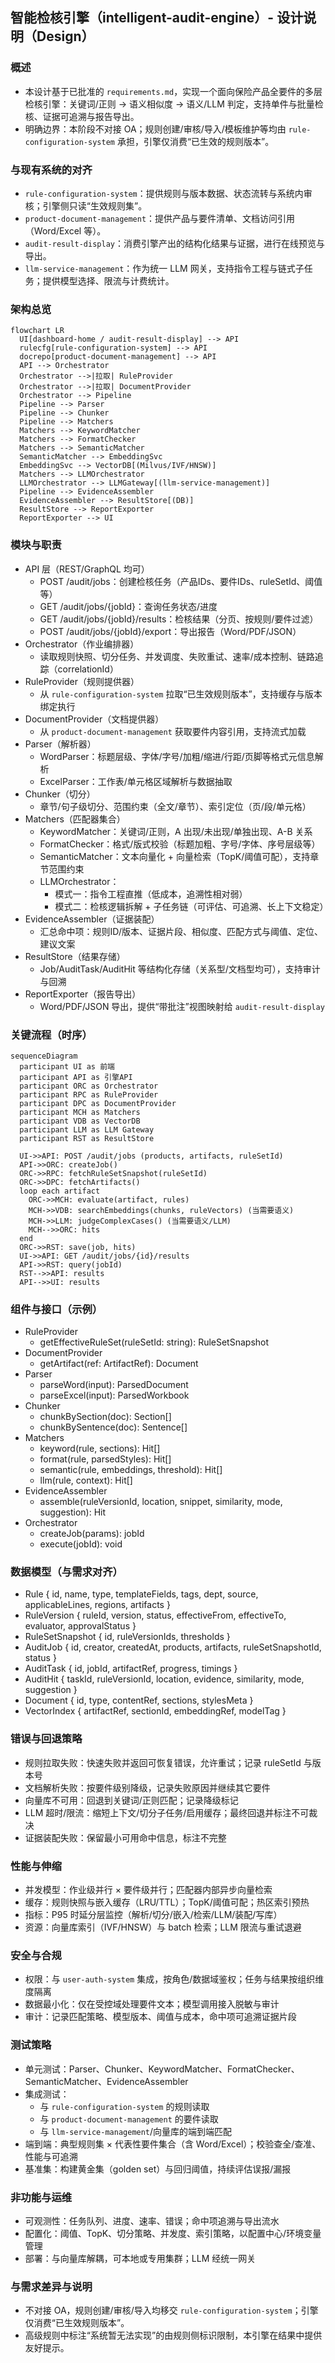 ## 智能检核引擎（intelligent-audit-engine）- 设计说明（Design）

### 概述
- 本设计基于已批准的 `requirements.md`，实现一个面向保险产品全要件的多层检核引擎：关键词/正则 → 语义相似度 → 语义/LLM 判定，支持单件与批量检核、证据可追溯与报告导出。
- 明确边界：本阶段不对接 OA；规则创建/审核/导入/模板维护等均由 `rule-configuration-system` 承担，引擎仅消费“已生效的规则版本”。

### 与现有系统的对齐
- `rule-configuration-system`：提供规则与版本数据、状态流转与系统内审核；引擎侧只读“生效规则集”。
- `product-document-management`：提供产品与要件清单、文档访问引用（Word/Excel 等）。
- `audit-result-display`：消费引擎产出的结构化结果与证据，进行在线预览与导出。
- `llm-service-management`：作为统一 LLM 网关，支持指令工程与链式子任务；提供模型选择、限流与计费统计。

### 架构总览
```mermaid
flowchart LR
  UI[dashboard-home / audit-result-display] --> API
  rulecfg[rule-configuration-system] --> API
  docrepo[product-document-management] --> API
  API --> Orchestrator
  Orchestrator -->|拉取| RuleProvider
  Orchestrator -->|拉取| DocumentProvider
  Orchestrator --> Pipeline
  Pipeline --> Parser
  Pipeline --> Chunker
  Pipeline --> Matchers
  Matchers --> KeywordMatcher
  Matchers --> FormatChecker
  Matchers --> SemanticMatcher
  SemanticMatcher --> EmbeddingSvc
  EmbeddingSvc --> VectorDB[(Milvus/IVF/HNSW)]
  Matchers --> LLMOrchestrator
  LLMOrchestrator --> LLMGateway[(llm-service-management)]
  Pipeline --> EvidenceAssembler
  EvidenceAssembler --> ResultStore[(DB)]
  ResultStore --> ReportExporter
  ReportExporter --> UI
```

### 模块与职责
- API 层（REST/GraphQL 均可）
  - POST /audit/jobs：创建检核任务（产品IDs、要件IDs、ruleSetId、阈值等）
  - GET /audit/jobs/{jobId}：查询任务状态/进度
  - GET /audit/jobs/{jobId}/results：检核结果（分页、按规则/要件过滤）
  - POST /audit/jobs/{jobId}/export：导出报告（Word/PDF/JSON）
- Orchestrator（作业编排器）
  - 读取规则快照、切分任务、并发调度、失败重试、速率/成本控制、链路追踪（correlationId）
- RuleProvider（规则提供器）
  - 从 `rule-configuration-system` 拉取“已生效规则版本”，支持缓存与版本绑定执行
- DocumentProvider（文档提供器）
  - 从 `product-document-management` 获取要件内容引用，支持流式加载
- Parser（解析器）
  - WordParser：标题层级、字体/字号/加粗/缩进/行距/页脚等格式元信息解析
  - ExcelParser：工作表/单元格区域解析与数据抽取
- Chunker（切分）
  - 章节/句子级切分、范围约束（全文/章节）、索引定位（页/段/单元格）
- Matchers（匹配器集合）
  - KeywordMatcher：关键词/正则，A 出现/未出现/单独出现、A-B 关系
  - FormatChecker：格式/版式校验（标题加粗、字号/字体、序号层级等）
  - SemanticMatcher：文本向量化 + 向量检索（TopK/阈值可配），支持章节范围约束
  - LLMOrchestrator：
    - 模式一：指令工程直推（低成本，追溯性相对弱）
    - 模式二：检核逻辑拆解 + 子任务链（可评估、可追溯、长上下文稳定）
- EvidenceAssembler（证据装配）
  - 汇总命中项：规则ID/版本、证据片段、相似度、匹配方式与阈值、定位、建议文案
- ResultStore（结果存储）
  - Job/AuditTask/AuditHit 等结构化存储（关系型/文档型均可），支持审计与回溯
- ReportExporter（报告导出）
  - Word/PDF/JSON 导出，提供“带批注”视图映射给 `audit-result-display`

### 关键流程（时序）
```mermaid
sequenceDiagram
  participant UI as 前端
  participant API as 引擎API
  participant ORC as Orchestrator
  participant RPC as RuleProvider
  participant DPC as DocumentProvider
  participant MCH as Matchers
  participant VDB as VectorDB
  participant LLM as LLM Gateway
  participant RST as ResultStore

  UI->>API: POST /audit/jobs (products, artifacts, ruleSetId)
  API->>ORC: createJob()
  ORC->>RPC: fetchRuleSetSnapshot(ruleSetId)
  ORC->>DPC: fetchArtifacts()
  loop each artifact
    ORC->>MCH: evaluate(artifact, rules)
    MCH->>VDB: searchEmbeddings(chunks, ruleVectors) (当需要语义)
    MCH->>LLM: judgeComplexCases() (当需要语义/LLM)
    MCH-->>ORC: hits
  end
  ORC->>RST: save(job, hits)
  UI->>API: GET /audit/jobs/{id}/results
  API->>RST: query(jobId)
  RST-->>API: results
  API-->>UI: results
```

### 组件与接口（示例）
- RuleProvider
  - getEffectiveRuleSet(ruleSetId: string): RuleSetSnapshot
- DocumentProvider
  - getArtifact(ref: ArtifactRef): Document
- Parser
  - parseWord(input): ParsedDocument
  - parseExcel(input): ParsedWorkbook
- Chunker
  - chunkBySection(doc): Section[]
  - chunkBySentence(doc): Sentence[]
- Matchers
  - keyword(rule, sections): Hit[]
  - format(rule, parsedStyles): Hit[]
  - semantic(rule, embeddings, threshold): Hit[]
  - llm(rule, context): Hit[]
- EvidenceAssembler
  - assemble(ruleVersionId, location, snippet, similarity, mode, suggestion): Hit
- Orchestrator
  - createJob(params): jobId
  - execute(jobId): void

### 数据模型（与需求对齐）
- Rule { id, name, type, templateFields, tags, dept, source, applicableLines, regions, artifacts }
- RuleVersion { ruleId, version, status, effectiveFrom, effectiveTo, evaluator, approvalStatus }
- RuleSetSnapshot { id, ruleVersionIds, thresholds }
- AuditJob { id, creator, createdAt, products, artifacts, ruleSetSnapshotId, status }
- AuditTask { id, jobId, artifactRef, progress, timings }
- AuditHit { taskId, ruleVersionId, location, evidence, similarity, mode, suggestion }
- Document { id, type, contentRef, sections, stylesMeta }
- VectorIndex { artifactRef, sectionId, embeddingRef, modelTag }

### 错误与回退策略
- 规则拉取失败：快速失败并返回可恢复错误，允许重试；记录 ruleSetId 与版本号
- 文档解析失败：按要件级别降级，记录失败原因并继续其它要件
- 向量库不可用：回退到关键词/正则匹配；记录降级标记
- LLM 超时/限流：缩短上下文/切分子任务/启用缓存；最终回退并标注不可裁决
- 证据装配失败：保留最小可用命中信息，标注不完整

### 性能与伸缩
- 并发模型：作业级并行 × 要件级并行；匹配器内部异步向量检索
- 缓存：规则快照与嵌入缓存（LRU/TTL）；TopK/阈值可配；热区索引预热
- 指标：P95 时延分层监控（解析/切分/嵌入/检索/LLM/装配/写库）
- 资源：向量库索引（IVF/HNSW）与 batch 检索；LLM 限流与重试退避

### 安全与合规
- 权限：与 `user-auth-system` 集成，按角色/数据域鉴权；任务与结果按组织维度隔离
- 数据最小化：仅在受控域处理要件文本；模型调用接入脱敏与审计
- 审计：记录匹配策略、模型版本、阈值与成本，命中项可追溯证据片段

### 测试策略
- 单元测试：Parser、Chunker、KeywordMatcher、FormatChecker、SemanticMatcher、EvidenceAssembler
- 集成测试：
  - 与 `rule-configuration-system` 的规则读取
  - 与 `product-document-management` 的要件读取
  - 与 `llm-service-management`/向量库的端到端匹配
- 端到端：典型规则集 × 代表性要件集合（含 Word/Excel）；校验查全/查准、性能与可追溯
- 基准集：构建黄金集（golden set）与回归阈值，持续评估误报/漏报

### 非功能与运维
- 可观测性：任务队列、进度、速率、错误；命中项追溯与导出流水
- 配置化：阈值、TopK、切分策略、并发度、索引策略，以配置中心/环境变量管理
- 部署：与向量库解耦，可本地或专用集群；LLM 经统一网关

### 与需求差异与说明
- 不对接 OA，规则创建/审核/导入均移交 `rule-configuration-system`；引擎仅消费“已生效规则版本”。
- 高级规则中标注“系统暂无法实现”的由规则侧标识限制，本引擎在结果中提供友好提示。



